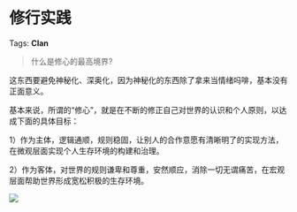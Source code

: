 # 修行实践

Tags: **Clan**

> 什么是修心的最高境界?



这东西要避免神秘化、深奥化，因为神秘化的东西除了拿来当情绪吗啡，基本没有正面意义。

基本来说，所谓的“修心”，就是在不断的修正自己对世界的认识和个人原则，以达成下面的具体目标：

1）作为主体，逻辑通顺，规则稳固，让别人的合作意愿有清晰明了的实现方法，在微观层面实现个人生存环境的构建和治理。

2）作为客体，对世界的规则谦卑和尊重，安然顺应，消除一切无谓痛苦，在宏观层面帮助世界形成宽松积极的生存环境。

![](https://pic1.zhimg.com/50/v2-2822d580ae0eb8b91de65259838f1a74_720w.jpg?source=1940ef5c)

